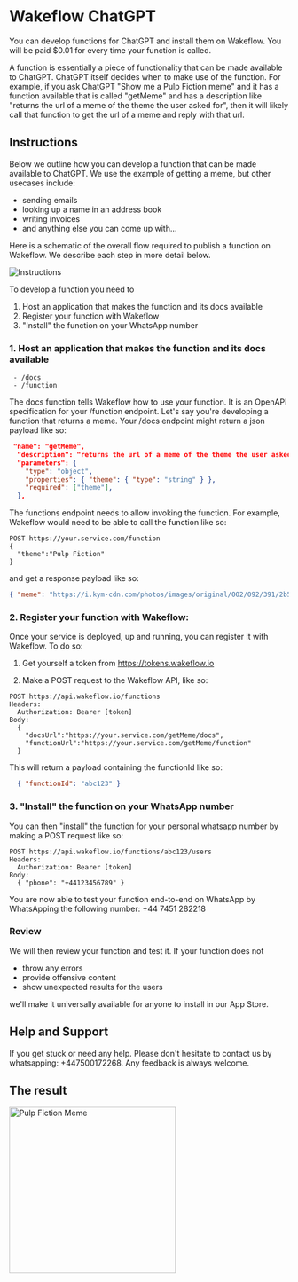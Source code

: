 # Wakeflow ChatGPT

You can develop functions for ChatGPT and install them on Wakeflow. You will be paid $0.01 for every time your function is called.

A function is essentially a piece of functionality that can be made available to ChatGPT. ChatGPT itself decides when to make use of the function. For example, if you ask ChatGPT "Show me a Pulp Fiction meme" and it has a function available that is called "getMeme" and has a description like "returns the url of a meme of the theme the user asked for", then it will likely call that function to get the url of a meme and reply with that url. 


## Instructions

Below we outline how you can develop a function that can be made available to ChatGPT. We use the example of getting a meme, but other usecases include:
- sending emails
- looking up a name in an address book
- writing invoices
- and anything else you can come up with...

Here is a schematic of the overall flow required to publish a function on Wakeflow. We describe each step in more detail below.

![Instructions](https://www.wakeflow.io/instructions.png)

To develop a function you need to 
1. Host an application that makes the function and its docs available
2. Register your function with Wakeflow
3. "Install" the function on your WhatsApp number

### 1. Host an application that makes the function and its docs available
     - /docs
     - /function

The docs function tells Wakeflow how to use your function. It is an OpenAPI specification for your /function endpoint. Let's say you're developing a function that returns a meme. Your /docs endpoint might return a json payload like so:

```json
 "name": "getMeme",
  "description": "returns the url of a meme of the theme the user asked for",
  "parameters": {
    "type": "object",
    "properties": { "theme": { "type": "string" } },
    "required": ["theme"],
  },
```

The functions endpoint needs to allow invoking the function. For example, Wakeflow would need to be able to call the function like so:

```
POST https://your.service.com/function
{
  "theme":"Pulp Fiction"
}
```
and get a response payload like so:
```json
{ "meme": "https://i.kym-cdn.com/photos/images/original/002/092/391/2b5" }
```

### 2. Register your function with Wakeflow:

Once your service is deployed, up and running, you can register it with Wakeflow. To do so:

1. Get yourself a token from https://tokens.wakeflow.io

2. Make a POST request to the Wakeflow API, like so:
```
POST https://api.wakeflow.io/functions
Headers: 
  Authorization: Bearer [token]
Body: 
  {
    "docsUrl":"https://your.service.com/getMeme/docs",
    "functionUrl":"https://your.service.com/getMeme/function" 
  }
```
This will return a payload containing the functionId like so:
```json
  { "functionId": "abc123" }
```

### 3. "Install" the function on your WhatsApp number

You can then "install" the function for your personal whatsapp number by making a POST request like so:

```
POST https://api.wakeflow.io/functions/abc123/users
Headers: 
  Authorization: Bearer [token]
Body: 
  { "phone": "+44123456789" }
```
You are now able to test your function end-to-end on WhatsApp by WhatsApping the following number: +44 7451 282218

### Review

We will then review your function and test it. If your function does not 
- throw any errors
- provide offensive content
- show unexpected results for the users

we'll make it universally available for anyone to install in our App Store.


## Help and Support
If you get stuck or need any help. Please don't hesitate to contact us by whatsapping: +447500172268. Any feedback is always welcome.

## The result
<img src="https://www.wakeflow.io/pulpfiction.png" alt="Pulp Fiction Meme" style="width:300px;"/>


